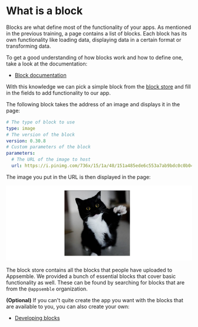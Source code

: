 # What is a block

Blocks are what define most of the functionality of your apps. As mentioned in the previous
training, a page contains a list of blocks. Each block has its own functionality like loading data,
displaying data in a certain format or transforming data.

To get a good understanding of how blocks work and how to define one, take a look at the
documentation:

- [Block documentation](/docs/blocks)

With this knowledge we can pick a simple block from the [block store](/blocks) and fill in the
fields to add functionality to our app.

The following block takes the address of an image and displays it in the page:

```yaml copy validate-block
# The type of block to use
type: image
# The version of the block
version: 0.30.8
# Custom parameters of the block
parameters:
  # The URL of the image to host
  url: https://i.pinimg.com/736x/15/1a/48/151a485ede6c553a7ab9bdc0c0b04cbd.jpg
```

The image you put in the URL is then displayed in the page:

![Image block showcase in page](assets/image-block-showcase.png 'Image block showcase in page')

The block store contains all the blocks that people have uploaded to Appsemble. We provided a bunch
of essential blocks that cover basic functionality as well. These can be found by searching for
blocks that are from the `@appsemble` organization.

**(Optional)** If you can't quite create the app you want with the blocks that are available to you,
you can also create your own:

- [Developing blocks](/docs/development/developing-blocks.md)
